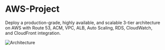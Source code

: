 # AWS-Project
Deploy a production-grade, highly available, and scalable 3-tier architecture on AWS with Route 53, ACM, VPC, ALB, Auto Scaling, RDS, CloudWatch, and CloudFront integration.


![Architecture](https://github.com/user-attachments/assets/aee85740-678e-40e8-a588-af8a24ba61b6)
